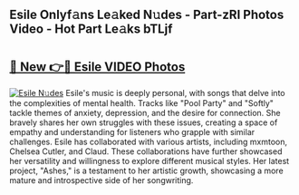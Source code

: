 ## Esile Onlyf𝚊ns Le𝚊ked N𝚞des - Part-zRI Photos Video - Hot Part Le𝚊ks bTLjf

# <h2><a href="http://ac37043.deff.icu/?id=Esile">🔗 New 👉🔴 Esile VIDEO Photos</a></h2>

[![Esile N𝚞des](https://i.imgur.com/rIISA9y.gif)](http://ac37043.deff.icu/?id=Esile)
Esile's music is deeply personal, with songs that delve into the complexities of mental health. Tracks like "Pool Party" and "Softly" tackle themes of anxiety, depression, and the desire for connection. She bravely shares her own struggles with these issues, creating a space of empathy and understanding for listeners who grapple with similar challenges. Esile has collaborated with various artists, including mxmtoon, Chelsea Cutler, and Claud. These collaborations have further showcased her versatility and willingness to explore different musical styles. Her latest project, "Ashes," is a testament to her artistic growth, showcasing a more mature and introspective side of her songwriting.
